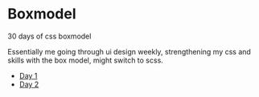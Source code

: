 # Boxmodel
30 days of css boxmodel  


Essentially me going through ui design weekly, strengthening my css and skills with the box model, might switch to scss.


* [Day 1](https://islami00.github.io/boxmodel/day1)
* [Day 2](https://islami00.github.io/boxmodel/day2)
